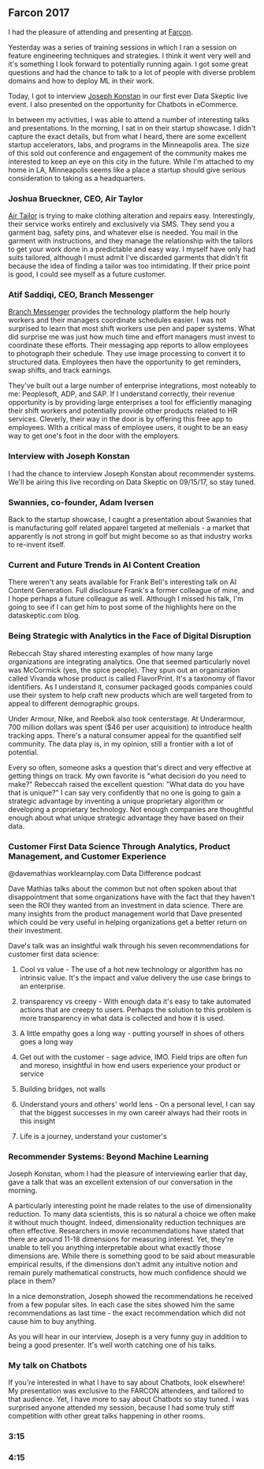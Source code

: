 ## Farcon 2017

I had the pleasure of attending and presenting at [Farcon](http://minneanalytics.org/farcon-2017/).

Yesterday was a series of training sessions in which I ran a session on feature engineering techniques and strategies.  I think it went very well and it's something I look forward to potentially running again.  I got some great questions and had the chance to talk to a lot of people with diverse problem domains and how to deploy ML in their work.

Today, I got to interview [Joseph Konstan](http://konstan.umn.edu/) in our first ever Data Skeptic live event.  I also presented on the opportunity for Chatbots in eCommerce.

In between my activities, I was able to attend a number of interesting talks and presentations.  In the morning, I sat in on their startup showcase.  I didn't capture the exact details, but from what I heard, there are some excellent startup accelerators, labs, and programs in the Minneapolis area.  The size of this sold out conference and engagement of the community makes me interested to keep an eye on this city in the future.  While I'm attached to my home in LA, Minneapolis seems like a place a startup should give serious consideration to taking as a headquarters.

### Joshua Brueckner, CEO, Air Taylor

[Air Tailor](airtailor.com) is trying to make clothing alteration and repairs easy.  Interestingly, their service works entirely and exclusively via SMS.  They send you a garment bag, safety pins, and whatever else is needed.  You mail in the garment with instructions, and they manage the relationship with the tailors to get your work done in a predictable and easy way.  I myself have only had suits tailored, although I must admit I've discarded garments that didn't fit because the idea of finding a tailor was too intimidating.  If their price point is good, I could see myself as a future customer.



### Atif Saddiqi, CEO, Branch Messenger

[Branch Messenger](branchmessenger.com) provides the technology platform the help hourly workers and their managers coordinate schedules easier.  I was not surprised to learn that most shift workers use pen and paper systems.  What did surprise me was just how much time and effort managers must invest to coordinate these efforts.  Their messaging app reports to allow employees to photograph their schedule.  They use image processing to convert it to structured data.  Employees then have the opportunity to get reminders, swap shifts, and track earnings.

They've built out a large number of enterprise integrations, most noteably to me: Peoplesoft, ADP, and SAP.  If I understand correctly, their revenue opportunity is by providing large enterprises a tool for efficiently managing their shift workers and potentially provide other products related to HR services.  Cleverly, their way in the door is by offering this free app to employees.  WIth a critical mass of employee users, it ought to be an easy way to get one's foot in the door with the employers.

### Interview with Joseph Konstan

I had the chance to interview Joseph Konstan about recommender systems.  We'll be airing this live recording on Data Skeptic on 09/15/17, so stay tuned.

### Swannies, co-founder, Adam Iversen

Back to the startup showcase, I caught a presentation about Swannies that is manufacturing golf related apparel targeted at mellenials - a market that apparently is not strong in golf but might become so as that industry works to re-invent itself.

### Current and Future Trends in AI Content Creation

There weren't any seats available for Frank Bell's interesting talk on AI Content Generation.  Full disclosure Frank's a former colleague of mine, and I hope perhaps a future colleague as well.  Although I missed his talk, I'm going to see if I can get him to post some of the highlights here on the dataskeptic.com blog.

### Being Strategic with Analytics in the Face of Digital Disruption

Rebeccah Stay shared interesting examples of how many large organizations are integrating analytics.  One that seemed particularly novel was McCormick (yes, the spice people).  They spun out an organization called Vivanda whose product is called FlavorPrint.  It's a taxonomy of flavor identifiers.  As I understand it, consumer packaged goods companies could use their system to help craft new products which are well targeted from to appeal to different demographic groups.

Under Armour, Nike, and Reebok also took centerstage.  At Underarmour, 700 million dollars was spent ($46 per user acquisition) to introduce health tracking apps.  There's a natural consumer appeal for the quantified self community.  The data play is, in my opinion, still a frontier with a lot of potential.

Every so often, someone asks a question that's direct and very effective at getting things on track.  My own favorite is "what decision do you need to make?"  Rebeccah raised the excellent question: "What data do you have that is unique?"  I can say very confidently that no one is going to gain a strategic advantage by inventing a unique proprietary algorithm or developing a proprietary technology.  Not enough companies are thoughtful enough about what unique strategic advantage they have based on their data.

### Customer First Data Science Through Analytics, Product Management, and Customer Experience

@davemathias
worklearnplay.com
Data Difference podcast

Dave Mathias talks about the common but not often spoken about that disappointment that some organizations have with the fact that they haven't seen the ROI they wanted from an investment in data science.  There are many insights from the product management world that Dave presented which could be very useful in helping organizations get a better return on their investment.

Dave's talk was an insightful walk through his seven recommendations for customer first data science:

1. Cool vs value - The use of a hot new technology or algorithm has no intrinsic value.  It's the impact and value delivery the use case brings to an enterprise.

2. transparency vs creepy - With enough data it's easy to take automated actions that are creepy to users.  Perhaps the solution to this problem is more transparency in what data is collected and how it is used.

3. A little empathy goes a long way - putting yourself in shoes of others goes a long way

4. Get out with the customer - sage advice, IMO.  Field trips are often fun and moreso, insightful in how end users experience your product or service

5. Building bridges, not walls

6. Understand yours and others' world lens - On a personal level, I can say that the biggest successes in my own career always had their roots in this insight

7. Life is a journey, understand your customer's


### Recommender Systems: Beyond Machine Learning

Joseph Konstan, whom I had the pleasure of interviewing earlier that day, gave a talk that was an excellent extension of our conversation in the morning.

A particularly interesting point he made relates to the use of dimensionality reduction.  To many data scientists, this is so natural a choice we often make it without much thought.  Indeed, dimensionality reduction techniques are often effective.  Researchers in movie recommendations have stated that there are around 11-18 dimensions for measuring interest.  Yet, they're unable to tell you anything interpretable about what exactly those dimensions are.  While there is something good to be said about measurable empirical results, if the dimensions don't admit any intuitive notion and remain purely mathematical constructs, how much confidence should we place in them?

In a nice demonstration, Joseph showed the recommendations he received from a few popular sites. In each case the sites showed him the same recommendations as last time - the exact recommendation which did not cause him to buy anything.  

As you will hear in our interview, Joseph is a very funny guy in addition to being a good presenter.  It's well worth catching one of his talks.

### My talk on Chatbots

If you're interested in what I have to say about Chatbots, look elsewhere!  My presentation was exclusive to the FARCON attendees, and tailored to that audience.  Yet, I have more to say about Chatbots so stay tuned.  I was surprised anyone attended my session, because I had some truly stiff competition with other great talks happening in other rooms.

### 3:15 

### 4:15 



